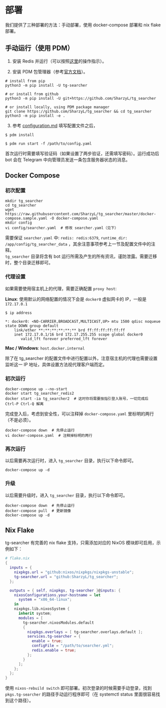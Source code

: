 # 部署

我们提供了三种部署的方法：手动部署，使用 docker-compose 部署和 nix flake 部署。

## 手动运行（使用 PDM）

1. 安装 Redis 并运行（可以按照[这里](https://redis.io/topics/quickstart)的操作指示）。

2. 安装 PDM 包管理器（参考[官方文档](https://pdm-project.org/en/latest/#installation)）。

```shell script
# install from pip
python3 -m pip install -U tg-searcher

# or install from github
python3 -m pip install -U git+https://github.com/SharzyL/tg_searcher

# or install locally, using PDM package manager
git clone https://github.com/SharzyL/tg_searcher && cd tg_searcher
python3 -m pip install -e .
```

3. 参考 [configuration.md](./configuration.md) 填写配置文件之后，
```console
$ pdm install

$ pdm run start -f /path/to/config.yaml
```

首次运行时需要填写验证码（如果设置了两步验证，还需填写密码）。运行成功后 bot 会在 Telegram 中向管理员发送一条包含服务器状态的消息。

## Docker Compose

### 初次配置

```shell
mkdir tg_searcher
cd tg_searcher
wget https://raw.githubusercontent.com/SharzyL/tg_searcher/master/docker-compose.sample.yaml -O docker-compose.yaml
mkdir config
vi config/searcher.yaml  # 修改 searcher.yaml（见下）
```

需要保证 `searcher.yaml` 中: `redis: redis:6379`, `runtime_dir: /app/config/tg_searcher_data` ，其余注意事项参考上一节及配置文件中的注释。  
`tg_searcher` 目录将含有 bot 运行所需及产生的所有资讯，谨防泄露。需要迁移时，整个目录迁移即可。

### 代理设置

如果需要使用宿主机上的代理，需要正确配置 `proxy host`:

**Linux**: 使用默认的网络配置的情况下会是 `docker0` 虚拟网卡的 IP，一般是 `172.17.0.1`

```shell
$ ip address

*: docker0: <NO-CARRIER,BROADCAST,MULTICAST,UP> mtu 1500 qdisc noqueue state DOWN group default
    link/ether **:**:**:**:**:** brd ff:ff:ff:ff:ff:ff
    inet 172.17.0.1/16 brd 172.17.255.255 scope global docker0
       valid_lft forever preferred_lft forever
```

**Mac / Windows**: `host.docker.internal`

除了在 tg_searcher 的配置文件中进行配置以外，注意宿主机的代理也需要设置监听这一 IP 地址，具体设置方法视代理客户端而定。

### 初次运行

```shell
docker-compose up --no-start
docker start tg_searcher_redis2
docker start -ia tg_searcher2  # 这时你将需要按指引登入账号，一切完成后 Ctrl-P Ctrl-Q 解离
```

完成登入后，考虑到安全性，可以注释掉 `docker-compose.yaml` 里标明的两行（不是必须）。

```shell
docker-compose down  # 先停止运行
vi docker-compose.yaml  # 注释掉标明的两行
```

### 再次运行

以后需要再次运行时，进入 `tg_searcher` 目录，执行以下命令即可。

```shell
docker-compose up -d
```

### 升级

以后需要升级时，进入 `tg_searcher` 目录，执行以下命令即可。

```shell
docker-compose down  # 先停止运行
docker-compose pull  # 更新镜像
docker-compose up -d
```

## Nix Flake

tg-searcher 有完善的 nix flake 支持，只需添加对应的 NixOS 模块即可启用，示例如下：

```nix
# flake.nix
{
  inputs = {
    nixpkgs.url = "github:nixos/nixpkgs/nixpkgs-unstable";
    tg-searcher.url = "github:SharzyL/tg_searcher";
  };

  outputs = { self, nixpkgs, tg-searcher }@inputs: {
    nixosConfigurations.your-hostname = let
      system = "x86_64-linux";
    in
    nixpkgs.lib.nixosSystem {
      inherit system;
      modules = [
        tg-searcher.nixosModules.default
        {
          nixpkgs.overlays = [ tg-searcher.overlays.default ];
          services.tg-searcher = {
            enable = true;
            configFile = "/path/to/searcher.yml";
            redis.enable = true;
          };
        }
      ];
    };
  };
}
```

使用 `nixos-rebuild switch` 即可部署。初次登录的时候需要手动登录，找到 `pkgs.tg-searcher` 的路径手动运行程序即可（在 systemctl status 里面很容易找到这个路径）。

